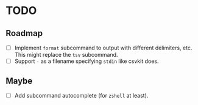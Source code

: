 # TODO

## Roadmap

- [ ] Implement `format` subcommand to output with different delimiters, etc. This might replace the `tsv` subcommand.
- [ ] Support `-` as a filename specifying `stdin` like csvkit does.

## Maybe

- [ ] Add subcommand autocomplete (for `zshell` at least).